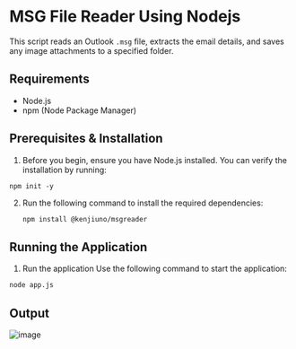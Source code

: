 # MSG File Reader Using Nodejs

This script reads an Outlook `.msg` file, extracts the email details, and saves any image attachments to a specified folder.

## Requirements

- Node.js
- npm (Node Package Manager)

## Prerequisites & Installation

1. Before you begin, ensure you have Node.js installed. You can verify the installation by running:

```
npm init -y
```


2. Run the following command to install the required dependencies:

   ```bash
   npm install @kenjiuno/msgreader


## Running the Application


1. Run the application
Use the following command to start the application:

```bash
node app.js
```

## Output

![image](https://github.com/user-attachments/assets/327e821e-1df0-4583-80b3-d663873b807f)

